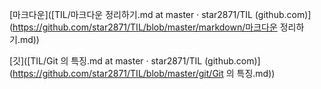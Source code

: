 [마크다운]([TIL/마크다운 정리하기.md at master · star2871/TIL (github.com)](https://github.com/star2871/TIL/blob/master/markdown/마크다운 정리하기.md))

[깃]([TIL/Git 의 특징.md at master · star2871/TIL (github.com)](https://github.com/star2871/TIL/blob/master/git/Git 의 특징.md))
